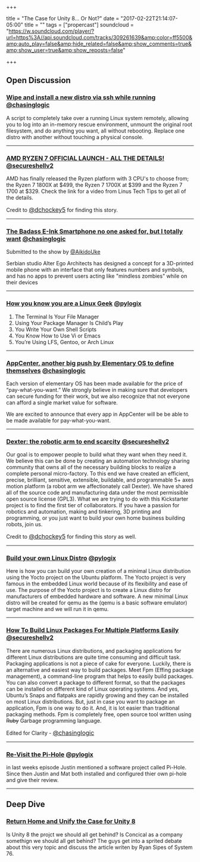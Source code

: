 +++

title = "The Case for Unity 8... Or Not?"
date = "2017-02-22T21:14:07-05:00" title = "" tags = ["propercast"] soundcloud = "https://w.soundcloud.com/player/?url=https%3A//api.soundcloud.com/tracks/309261639&amp;color=ff5500&amp;auto_play=false&amp;hide_related=false&amp;show_comments=true&amp;show_user=true&amp;show_reposts=false"

+++




## Open Discussion




### [Wipe and install a new distro via ssh while running](https://github.com/marcan/takeover.sh) <small style="font-size: 16px">[@chasinglogic](https://twitter.com/chasinglogic)</small>

A script to completely take over a running Linux system remotely, allowing you to log into an in-memory rescue environment, unmount the original root filesystem, and do anything you want, all without rebooting. Replace one distro with another without touching a physical console.

---

### [AMD RYZEN 7 OFFICIAL LAUNCH - ALL THE DETAILS!](https://youtu.be/3rUndzpdo1I ) <small style="font-size: 16px">[@secureshellv2](https://twitter.com/secureshellv2)</small>

AMD has finally released the Ryzen platform with 3 CPU's to choose from;
the Ryzen 7 1800X at $499, the Ryzen 7 1700X at $399 and the Ryzen 7 1700 at $329. Check the link for a video from Linus Tech Tips to get all of the details.

Credit to <small style="font-size: 16px">[@dchockey5](https://twitter.com/@dchockey5)</small> for finding this story.

---

### [The Badass E-Ink Smartphone no one asked for, but I totally want](https://www.dezeen.com/2016/02/16/o-phone-alter-ego-architects-3d-printed-mobile-only-call-text-functions/) <small style="font-size: 16px">[@chasinglogic](https://twitter.com/chasinglogic)</small>

Submitted to the show by [@AikidoUke](https://twitter.com/AikidoUke)

Serbian studio Alter Ego Architects has designed a concept for a 3D-printed mobile phone with an interface that only features numbers and symbols, and has no apps to prevent users acting like "mindless zombies" while on their devices 

---

### [How you know you are a Linux Geek](http://www.makeuseof.com/tag/signs-youre-linux-geek/)  <small style="font-size: 16px">[@pylogix](https://twitter.com/pylogix)</small>

1. The Terminal Is Your File Manager
2. Using Your Package Manager Is Child’s Play
3. You Write Your Own Shell Scripts
4. You Know How to Use Vi or Emacs
5. You’re Using LFS, Gentoo, or Arch Linux

---

### [AppCenter, another big push by Elementary OS to define themselves](https://medium.com/elementaryos/building-the-future-of-elementary-os-9df3fa940b67#.648uw5axt) <small style="font-size: 16px">[@chasinglogic](https://twitter.com/chasinglogic)</small>

Each version of elementary OS has been made available for the price of “pay-what-you-want.” We strongly believe in making sure that developers can secure funding for their work, but we also recognize that not everyone can afford a single market value for software.

We are excited to announce that every app in AppCenter will be be able to be made available for pay-what-you-want.

---

### [Dexter: the robotic arm to end scarcity](https://www.kickstarter.com/projects/51496107/dexter-the-robotic-arm-to-end-scarcity?ref=nav_search) <small style="font-size: 16px">[@secureshellv2](https://twitter.com/secureshellv2)</small>

Our goal is to empower people to build what they want when they need it. We believe this can be done by creating an automation technology sharing community that owns all of the necessary building blocks to realize a complete personal micro-factory. To this end we have created an efficient, precise, brilliant, sensitive, extensible, buildable,  and programmable 5+ axes motion platform (a robot arm we affectionately call Dexter).  We have shared all of the source code and manufacturing data under the most permissible open source license (GPL3). What we are trying to do with this Kickstarter project is to find the first tier of collaborators. If you have a passion for robotics and automation, making and tinkering, 3D printing and programming, or you just want to build your own home business building robots, join us.

Credit to <small style="font-size: 16px">[@dchockey5](https://twitter.com/@dchockey5)</small> for finding this story as well.

---

### [Build your own Linux Distro](https://www.howtoforge.com/tutorial/how-to-create-your-own-linux-distribution-with-yocto-on-ubuntu/) <small style="font-size: 16px">[@pylogix](https://twitter.com/pylogix)</small>

Here is how you can build your own creation of a minimal Linux distribution using the Yocto project on the Ubuntu platform. The Yocto project is very famous in the embedded Linux world because of its flexibility and ease of use.  The purpose of the Yocto project is to create a Linux distro for manufacturers of embedded hardware and software. A new minimal Linux distro will be created for qemu as the (qemu is a basic software emulator) target machine and we will run it in qemu. 

---


### [How To Build Linux Packages For Multiple Platforms Easily](https://www.ostechnix.com/build-linux-packages-multiple-platforms-easily/) <small style="font-size: 16px">[@secureshellv2](https://twitter.com/secureshellv2)</small>

There are numerous Linux distributions, and packaging applications for different Linux distributions are quite time consuming and difficult task. Packaging applications is not a piece of cake for everyone. Luckily, there is an alternative and easiest way to build packages. Meet Fpm (Effing package management), a command-line program that helps to easily build packages. You can also convert a package to different format, so that the packages can be installed on different kind of Linux operating systems. And yes, Ubuntu’s Snaps and flatpaks are rapidly growing and they can be installed on most Linux distributions. But, just in case you want to package an application, Fpm is one way to do it. And, it is lot easier than traditional packaging methods. Fpm is completely free, open source tool written using ~~Ruby~~ Garbage programming language.

Edited for Clarity - <small style="font-size: 16px">[@chasinglogic](https://twitter.com/chasinglogic)</small>

---

### [Re-Visit the Pi-Hole](https://pi-hole.net/?v=7516fd43adaa)  <small style="font-size: 16px">[@pylogix](https://twitter.com/pylogix)</small>

in last weeks episode Justin mentioned a software project called Pi-Hole. Since then Justin and Mat both installed and configured thier own pi-hole and give their review. 

---

## Deep Dive

### [Return Home and Unify the Case for Unity 8](http://ryanleesipes.me/return-home-and-unify-my-case-for-unity-8/)

Is Unity 8 the projct we should all get behind? Is Concical as a company somethign we should all get behind? The guys get into a sprited debate about this very topic and discuss the article writen by Ryan Sipes of System 76. 
